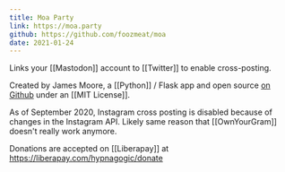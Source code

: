```yaml
---
title: Moa Party
link: https://moa.party
github: https://github.com/foozmeat/moa
date: 2021-01-24
---
```

Links your [[Mastodon]] account to [[Twitter]] to enable cross-posting.

Created by James Moore, a [[Python]] / Flask app and open source [on Github](https://github.com/foozmeat/moa) under an [[MIT License]].

As of September 2020, Instagram cross posting is disabled because of changes in the Instagram API. Likely same reason that [[OwnYourGram]] doesn't really work anymore.

Donations are accepted on [[Liberapay]] at <https://liberapay.com/hypnagogic/donate>